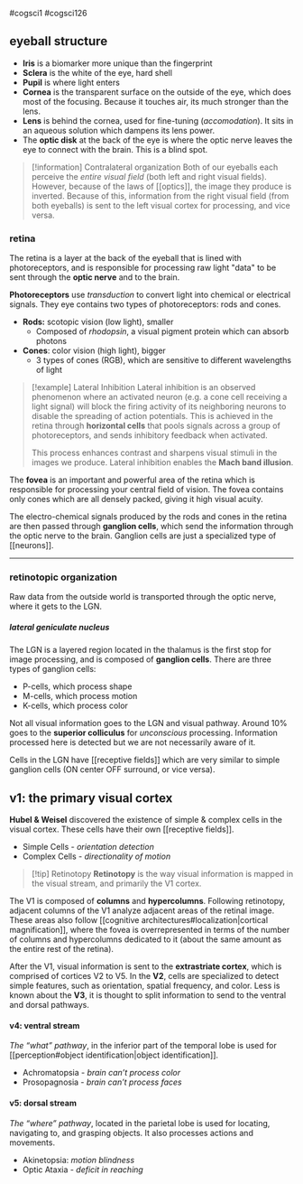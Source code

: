 #cogsci1 #cogsci126

## eyeball structure
- **Iris** is a biomarker more unique than the fingerprint
- **Sclera** is the white of the eye, hard shell
- **Pupil** is where light enters
- **Cornea** is the transparent surface on the outside of the eye, which does most of the focusing. Because it touches air, its much stronger than the lens.
- **Lens** is behind the cornea, used for fine-tuning (*accomodation*). It sits in an aqueous solution which dampens its lens power. 
- The **optic disk** at the back of the eye is where the optic nerve leaves the eye to connect with the brain. This is a blind spot.

>[!information] Contralateral organization
Both of our eyeballs each perceive the *entire visual field* (both left and right visual fields). However, because of the laws of [[optics]], the image they produce is inverted. Because of this, information from the right visual field (from both eyeballs) is sent to the left visual cortex for processing, and vice versa.
### retina
The retina is a layer at the back of the eyeball that is lined with photoreceptors, and is responsible for processing raw light "data" to be sent through the **optic nerve** and to the brain.

**Photoreceptors** use *transduction* to convert light into chemical or electrical signals. They eye contains two types of photoreceptors: rods and cones.
- **Rods:** scotopic vision (low light), smaller
	- Composed of *rhodopsin*, a visual pigment protein which can absorb photons
- **Cones**: color vision (high light), bigger
	- 3 types of cones (RGB), which are sensitive to different wavelengths of light

>[!example] Lateral Inhibition
>Lateral inhibition is an observed phenomenon where an activated neuron (e.g. a cone cell receiving a light signal) will block the firing activity of its neighboring neurons to disable the spreading of action potentials. This is achieved in the retina through **horizontal cells** that pools signals across a group of photoreceptors, and sends inhibitory feedback when activated. 
>
>This process enhances contrast and sharpens visual stimuli in the images we produce. Lateral inhibition enables the **Mach band illusion**.

The **fovea** is an important and powerful area of the retina which is responsible for processing your central field of vision. The fovea contains only cones which are all densely packed, giving it high visual acuity.

The electro-chemical signals produced by the rods and cones in the retina are then passed through **ganglion cells**, which send the information through the optic nerve to the brain. Ganglion cells are just a specialized type of [[neurons]].

---
### retinotopic organization
Raw data from the outside world is transported through the optic nerve, where it gets to the LGN.
##### lateral geniculate nucleus
The LGN is a layered region located in the thalamus is the first stop for image processing, and is composed of **ganglion cells**. There are three types of ganglion cells:
- P-cells, which process shape
- M-cells, which process motion
- K-cells, which process color

Not all visual information goes to the LGN and visual pathway. Around 10% goes to the **superior colliculus** for *unconscious* processing. Information processed here is detected but we are not necessarily aware of it.

Cells in the LGN have [[receptive fields]] which are very similar to simple ganglion cells (ON center OFF surround, or vice versa).
## v1: the primary visual cortex
**Hubel & Weisel** discovered the existence of simple & complex cells in the visual cortex. These cells have their own [[receptive fields]].
- Simple Cells - _orientation detection_
- Complex Cells - _directionality of motion_

>[!tip] Retinotopy
>**Retinotopy** is the way visual information is mapped in the visual stream, and primarily the V1 cortex.

The V1 is composed of **columns** and **hypercolumns**. Following retinotopy, adjacent columns of the V1 analyze adjacent areas of the retinal image. These areas also follow [[cognitive architectures#localization|cortical magnification]], where the fovea is overrepresented in terms of the number of columns and hypercolumns dedicated to it (about the same amount as the entire rest of the retina).

After the V1, visual information is sent to the **extrastriate cortex**, which is comprised of cortices V2 to V5. In the **V2**, cells are specialized to detect simple features, such as orientation, spatial frequency, and color. Less is known about the **V3**, it is thought to split information to send to the ventral and dorsal pathways.
#### v4: ventral stream
_The “what” pathway_, in the inferior part of the temporal lobe is used for [[perception#object identification|object identification]].
- Achromatopsia - _brain can’t process color_
- Prosopagnosia - _brain can’t process faces_
#### v5: dorsal stream
_The “where” pathway_, located in the parietal lobe is used for locating, navigating to, and grasping objects. It also processes actions and movements.
- Akinetopsia: _motion blindness_
- Optic Ataxia - _deficit in reaching_

